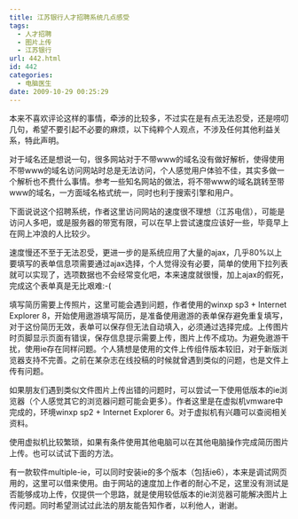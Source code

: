 ```yaml
---
title: 江苏银行人才招聘系统几点感受
tags:
  - 人才招聘
  - 图片上传
  - 江苏银行
url: 442.html
id: 442
categories:
  - 电脑医生
date: 2009-10-29 00:25:29
---
```


本来不喜欢评论这样的事情，牵涉的比较多，不过实在是有点无法忍受，还是唠叨几句，希望不要引起不必要的麻烦，以下纯粹个人观点，不涉及任何其他利益关系，特此声明。  

对于域名还是想说一句，很多网站对于不带www的域名没有做好解析，使得使用不带www的域名访问网站时总是无法访问，个人感觉用户体验不佳，其实多做一个解析也不费什么事情。参考一些知名网站的做法，将不带www的域名跳转至带www的域名，一方面域名格式统一，同时也利于搜索引擎和用户。  

下面说说这个招聘系统，作者这里访问网站的速度很不理想（江苏电信），可能是访问人多吧，或是服务器的带宽有限，可以在早上尝试速度应该好一些，毕竟早上在网上冲浪的人比较少。  

速度慢还不至于无法忍受，更进一步的是系统应用了大量的ajax，几乎80%以上要填写的表单信息项需要通过ajax选择，个人觉得没有必要，简单的使用下拉列表就可以实现了，选项数据也不会经常变化吧，本来速度就很慢，加上ajax的假死，完成这个表单真是无比艰难:-(  

填写简历需要上传照片，这里可能会遇到问题，作者使用的winxp sp3 + Internet Explorer 8，开始使用遨游填写简历，是准备使用遨游的表单保存避免重复填写，对于这份简历无效，表单可以保存但无法自动填入，必须通过选择完成。上传图片时页脚显示页面有错误，保存信息提示需要上传，图片上传不成功。为避免遨游干扰，使用ie存在同样问题。个人猜想是使用的文件上传组件版本较旧，对于新版浏览器支持不完善。之前在某杂志在线投稿的时候就曾遇到类似的问题，也是文件上传有问题。  

如果朋友们遇到类似文件图片上传出错的问题时，可以尝试一下使用低版本的ie浏览器（个人感觉其它的浏览器问题可能会更多）。作者这里是在虚拟机vmware中完成的，环境winxp sp2 + Internet Explorer 6。对于虚拟机有兴趣可以查阅相关资料。  

使用虚拟机比较繁琐，如果有条件使用其他电脑可以在其他电脑操作完成简历图片上传。也可以试试下面的方法。  

有一款软件multiple-ie，可以同时安装ie的多个版本（包括ie6），本来是调试网页用的，这里可以借来使用。由于网站的速度加上作者的耐心不足，这里没有测试是否能够成功上传，仅提供一个思路，就是使用较低版本的ie浏览器可能解决图片上传问题。同时希望测试过此法的朋友能告知作者，以利他人，谢谢。